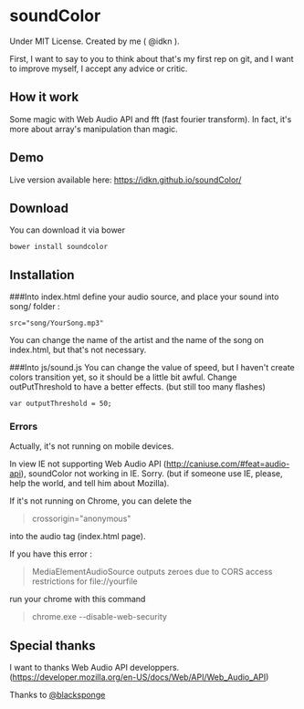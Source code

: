 # soundColor
Under MIT License. Created by me ( @idkn ).

First, I want to say to you to think about that's my first rep on git, and I want to improve myself, I accept any advice or critic.

## How it work
Some magic with Web Audio API and fft (fast fourier transform). In fact, it's more about array's manipulation than magic. 

## Demo
Live version available here: https://idkn.github.io/soundColor/

## Download
You can download it via bower

    bower install soundcolor

## Installation
###Into index.html
  define your audio source, and place your sound into song/ folder :

    src="song/YourSong.mp3"

  You can change the name of the artist and the name of the song on index.html, but that's not necessary.


###Into js/sound.js
  You can change the value of speed, but I haven't create colors transition yet, so it should be a little bit awful.
    Change outPutThreshold to have a better effects. (but still too many flashes)

    var outputThreshold = 50;

### Errors
Actually, it's not running on mobile devices.

In view IE not supporting Web Audio API (http://caniuse.com/#feat=audio-api), soundColor not working in IE. Sorry. (but if someone use IE, please, help the world, and tell him about Mozilla).

If it's not running on Chrome, you can delete the
> crossorigin="anonymous"

into the audio tag (index.html page).

If you have this error :
> MediaElementAudioSource outputs zeroes due to CORS access restrictions for file://yourfile

run your chrome with this command

> chrome.exe --disable-web-security


## Special thanks
I want to thanks Web Audio API developpers. (https://developer.mozilla.org/en-US/docs/Web/API/Web_Audio_API)

Thanks to [@blacksponge](https://github.com/blacksponge)
